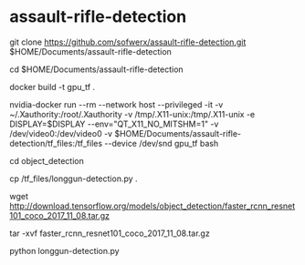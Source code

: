 # assault-rifle-detection

git clone https://github.com/sofwerx/assault-rifle-detection.git $HOME/Documents/assault-rifle-detection

cd $HOME/Documents/assault-rifle-detection

docker build -t gpu_tf .


nvidia-docker run --rm --network host --privileged -it -v ~/.Xauthority:/root/.Xauthority -v /tmp/.X11-unix:/tmp/.X11-unix -e DISPLAY=$DISPLAY --env="QT_X11_NO_MITSHM=1" -v /dev/video0:/dev/video0  -v $HOME/Documents/assault-rifle-detection/tf_files:/tf_files  --device /dev/snd gpu_tf bash


cd object_detection


cp /tf_files/longgun-detection.py .


wget http://download.tensorflow.org/models/object_detection/faster_rcnn_resnet101_coco_2017_11_08.tar.gz


tar -xvf faster_rcnn_resnet101_coco_2017_11_08.tar.gz

python longgun-detection.py




